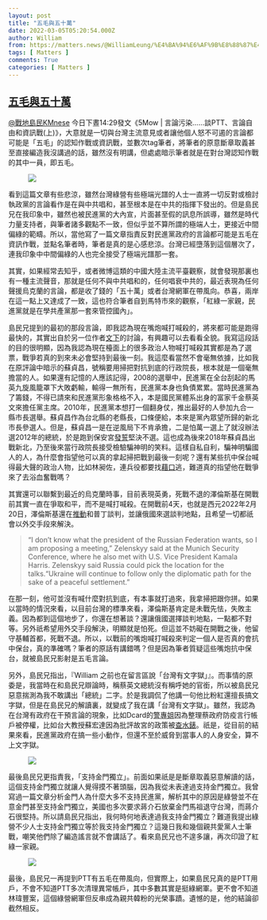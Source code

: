 ```yaml
---
layout: post
title: "五毛與五十萬"
date: 2022-03-05T05:20:54.000Z
author: William
from: https://matters.news/@WilliamLeung/%E4%BA%94%E6%AF%9B%E8%88%87%E4%BA%94%E5%8D%81%E8%90%AC-bafyreihjp5ddeey662l333tcoxgmoumz224fqd5pw4jgrmybp7gbeodsf4
tags: [ Matters ]
comments: True
categories: [ Matters ]
---
```

<!--1646457654000-->
[五毛與五十萬](https://matters.news/@WilliamLeung/%E4%BA%94%E6%AF%9B%E8%88%87%E4%BA%94%E5%8D%81%E8%90%AC-bafyreihjp5ddeey662l333tcoxgmoumz224fqd5pw4jgrmybp7gbeodsf4)
------

<div>
<p><a class="mention" href="https://matters.news/@KMnese" target="_blank" data-display-name="戰地島民KMnese" data-user-name="KMnese" data-id="VXNlcjoxNTI1Mg">﻿<span>@戰地島民KMnese</span>﻿</a> 今日下晝14:29發文《5Mow | 言論污染……談PTT、言論自由和資訊戰(上)》，大意就是一切與台灣主流意見或者讓他個人怒不可遏的言論都可能是「五毛」的認知作戰或資訊戰，並數次tag筆者，將筆者的原意斷章取義甚至直接編造我沒講過的話，雖然沒有明講，但處處暗示筆者就是在對台灣認知作戰的其中一員，即五毛。</p><figure class="image"><img src="https://assets.matters.news/embed/a306a15b-4d55-4fa5-8bcf-a2cc16c2b0f2.png" data-asset-id="a306a15b-4d55-4fa5-8bcf-a2cc16c2b0f2" referrerpolicy="no-referrer"><figcaption><span></span></figcaption></figure><p>看到這篇文章有些悲涼，雖然台灣綠營有些極端光譜的人士一直將一切反對或檢討執政黨的言論看作是在與中共唱和，甚至根本是在中共的指揮下發出的。但是島民兄在我印象中，雖然也被民進黨的大內宣，片面甚至假的訊息所誤導，雖然是時代力量支持者，與筆者諸多觀點不一致，但似乎並不算所謂的極端人士，更接近中間偏綠的範疇。所以，當他寫了一篇文章指責反對民進黨政府的言論都可能是五毛在資訊作戰，並點名筆者時，筆者是真的是心感悲涼。台灣已經墮落到這個層次了，連我印象中中間偏綠的人也完全接受了極端光譜那一套。</p><p>其實，如果經常去知乎，或者微博這類的中國大陸主流平臺觀察，就會發現那裏也有一種主流聲音，那就是任何不與中共唱和的，任何唱衰中共的，最近表現為任何聲援烏克蘭的言論，都是收了錢的「五十萬」或者台灣網軍在帶風向。恭喜，兩岸在這一點上又達成了一致，這也符合筆者自到馬特市來的觀察，「紅綠一家親，民進黨就是在學共產黨那一套來管控國內」。</p><p>島民兄提到的最初的那段言論，即我認為現在嘴炮喊打喊殺的，將來都可能是跑得最快的，其實出自於另一位作者<a href="https://matters.news/@iriscanada/%E8%AE%80%E7%8D%A8-%E7%9F%A5%E8%AD%98%E5%8D%B3%E5%8A%9B%E9%87%8F-%E9%98%BF%E5%85%B1%E6%89%93%E4%BE%86%E6%80%8E%E9%BA%BC%E8%BE%A6-bafyreibzabx4gjr4t7c2t4nkmb6zoferhdcuvqodsdptxyctzos25arf34#Q29tbWVudDoxMDE3NjI2-Q29tbWVudDoxMDY1NTgx" rel="noopener noreferrer" target="_blank">文下</a>的討論，有興趣可以去看看全貌。我寫這段話的目的很明顯，因為我認為現在檯面上的很多政治人物喊打喊殺其實都是為了選票，戰爭若真的到來未必會堅持到最後一刻。我這麼看當然不會毫無依據，比如我在原評論中暗示的蘇貞昌，號稱要用掃把對抗到底的行政院長，根本就是一個毫無擔當的人。如果還有記憶的人應該記得，2008的選舉中，民進黨在全台刮起的馬英九旋風籠罩下大敗虧輸，輸得一無所有，民進黨本身也負債累累。當時民進黨為了籌錢，不得已請來和民進黨形象格格不入，本是國民黨體系出身的富家千金蔡英文來擔任黨主席。2010年，民進黨本想打一個翻身仗，推出最好的人參加九合一縣市長選舉。蘇貞昌作為台北縣的老縣長，口條便給，本來是黨內眾望所歸的新北市長參選人。但是，蘇貞昌一是在逆風局下不肯承擔，二是怕萬一選上了就沒辦法選2012年的總統，於是跑到保安宮<a href="https://tw.appledaily.com/politics/20180410/RB4EY5WRONUL2LVPDHL6OYXTWY/" rel="noopener noreferrer" target="_blank">發誓</a>堅決不選。這也成為後來2018年蘇貞昌出戰新北，乃至後來當行政院長接受檢驗騙神明的笑料。這樣自私自利，騙神明騙國人的人，為什麼會指望他可以真的拿起掃把戰到最後一刻呢？還有某些抗中保台喊得最大聲的政治人物，比如林昶佐，連兵役都要找<a href="https://tw.appledaily.com/entertainment/20070623/WJSO7MXXFEYYQWBMESJQOWUUJQ/" rel="noopener noreferrer" target="_blank">藉口</a>逃，難道真的指望他在戰爭來了去浴血奮戰嗎？</p><p>其實還可以聯繫到最近的烏克蘭時事，目前表現英勇，死戰不退的澤倫斯基在開戰前其實一直在爭取和平，而不是喊打喊殺。在開戰前4天，也就是西元2022年2月20日，澤倫斯基還在<a href="https://apnews.com/article/russia-ukraine-joe-biden-europe-moscow-donetsk-4596388ab5f4ee61cee94f4f9a993915" rel="noopener noreferrer" target="_blank">推動</a>和普丁談判，並讓俄國來選談判地點，且希望一切都祇會以外交手段來解決。</p><blockquote>“I don’t know what the president of the Russian Federation wants, so I am proposing a meeting,” Zelenskyy said at the Munich Security Conference, where he also met with U.S. Vice President Kamala Harris. Zelenskyy said Russia could pick the location for the talks.“Ukraine will continue to follow only the diplomatic path for the sake of a peaceful settlement.”</blockquote><p>在那一刻，他可並沒有喊什麼對抗到底，有本事就打過來，我拿掃把跟你拼。如果以當時的情況來看，以目前台灣的標準來看，澤倫斯基肯定是未戰先怯，失敗主義。因為都到這個地步了，你還在想著談？還讓俄國選擇談判地點，一點都不對等。另外祇希望用外交手段解決，明顯就是怕死。但這並不妨礙在開戰之後，他留守基輔首都，死戰不退。所以，以戰前的嘴炮喊打喊殺來判定一個人是否真的會抗中保台，真的準確嗎？筆者的原話有講錯嗎？但是因為筆者質疑這些嘴炮抗中保台，就被島民兄影射是五毛言論。</p><p>另外，島民兄指出，『William 之前也在留言區說「台灣有文字獄」』。而事情的原委是，我當時在和島民兄辯論時，稱蔡英文總統沒有稱呼她的官銜，所以被島民兄惡意揣測為我不敢講出「總統」二字。於是我調侃了他講一句他比粉紅還擅長搞文字獄，但是在島民兄的解讀裏，就變成了我在講「台灣有文字獄」。雖然，我認為在台灣有政府在干預言論的現象，比如Dcard的<a href="https://www.ettoday.net/news/20210712/2028491.htm" rel="noopener noreferrer" target="_blank">警專姐</a>因為整理蔡政府防疫言行帳戶被停權，比如台大教授蘇宏達因為批評故宮的政策被<a href="https://www.zaobao.com.sg/realtime/china/story20191231-1017358" rel="noopener noreferrer" target="_blank">查水錶</a>。祇是，從目前的結果來看，民進黨政府在搞一些小動作，但還不至於威脅到當事人的人身安全，算不上文字獄。</p><figure class="image"><img src="https://assets.matters.news/embed/bb0fdf30-491e-497b-856a-b7a11b00491f.png" data-asset-id="bb0fdf30-491e-497b-856a-b7a11b00491f" referrerpolicy="no-referrer"><figcaption><span></span></figcaption></figure><p>最後島民兄更指責我，「支持金門獨立」。前面如果祇是是斷章取義惡意解讀的話，這個支持金門獨立就讓人覺得摸不著頭腦，因為我從未表達過支持金門獨立。我曾寫過一篇文章分析金門人為什麼大多不支持民進黨，解析其中的原因是綠營並不在意金門甚至支持金門獨立，美國也多次要求蔣介石放棄金門馬祖退守台灣，而蔣介石很堅持。所以請島民兄指出，我何時何地表達過我支持金門獨立？難道我提出綠營不少人士支持金門獨立等於我支持金門獨立？這幾日我和幾個親共愛黨人士筆戰，嘲笑他們除了編造謠言就不會講話了。看來島民兄也不遑多讓，再次印證了紅綠一家親。</p><figure class="image"><img src="https://assets.matters.news/embed/d30a2480-0a86-47d7-a4b6-5f364cc82590.png" data-asset-id="d30a2480-0a86-47d7-a4b6-5f364cc82590" referrerpolicy="no-referrer"><figcaption><span></span></figcaption></figure><p>最後，島民兄一再提到PTT有五毛在帶風向，但實際上，如果島民兄真的是PTT用戶，不會不知道PTT多次清理異常帳戶，其中多數其實是挺綠網軍。更不會不知道林瑋豐案，這個綠營網軍但反串成為親共韓粉的光榮事蹟。遺憾的是，他的結論卻截然相反。</p>
</div>
